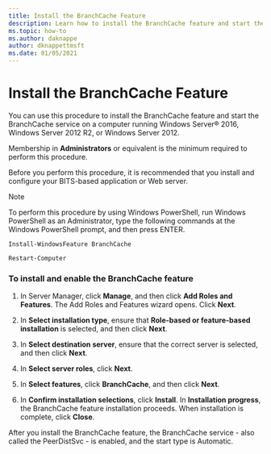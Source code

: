 ```yaml
---
title: Install the BranchCache Feature
description: Learn how to install the BranchCache feature and start the BranchCache service on a computer running Windows Server 2016, Windows Server 2012 R2, or Windows Server 2012.
ms.topic: how-to
ms.author: daknappe
author: dknappettmsft
ms.date: 01/05/2021
---
```

# Install the BranchCache Feature

You can use this procedure to install the BranchCache feature and start the BranchCache service on a computer running Windows Server&reg; 2016, Windows Server 2012 R2, or Windows Server 2012.

Membership in **Administrators** or equivalent is the minimum required to perform this procedure.

Before you perform this procedure, it is recommended that you install and configure your BITS-based application or Web server.

> [!NOTE]
> To perform this procedure by using Windows PowerShell, run Windows PowerShell as an Administrator, type the following commands at the Windows PowerShell prompt, and then press ENTER.
>
> `Install-WindowsFeature BranchCache`
>
> `Restart-Computer`

### To install and enable the BranchCache feature

1.  In Server Manager, click **Manage**, and then click **Add Roles and Features**. The Add Roles and Features wizard opens. Click **Next**.

2.  In **Select installation type**, ensure that **Role-based or feature-based installation** is selected, and then click **Next**.

3.  In **Select destination server**, ensure that the correct server is selected, and then click **Next**.

4.  In **Select server roles**, click **Next**.

5.  In **Select features**, click **BranchCache**, and then click **Next**.

6.  In **Confirm installation selections**, click **Install**. In **Installation progress**, the BranchCache feature installation proceeds. When installation is complete, click **Close**.

After you install the BranchCache feature, the BranchCache service - also called the PeerDistSvc - is enabled, and the start type is Automatic.



